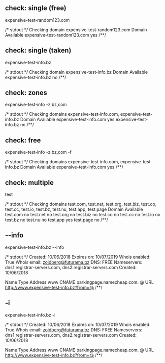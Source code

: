 ## check: single (free)
expensive-test-random123.com

/* stdout */
Checking domain expensive-test-random123.com
Domain                        Available
expensive-test-random123.com     yes
/**/

## check: single (taken)
expensive-test-info.bz

/* stdout */
Checking domain expensive-test-info.bz
Domain                  Available
expensive-test-info.bz     no
/**/

## check: zones
expensive-test-info -z bz,com

/* stdout */
Checking domains expensive-test-info.com, expensive-test-info.bz
Domain                   Available
expensive-test-info.com     yes
expensive-test-info.bz      no
/**/

## check: free
expensive-test-info -z bz,com -f

/* stdout */
Checking domains expensive-test-info.com, expensive-test-info.bz
Domain                   Available
expensive-test-info.com     yes
/**/

## check: multiple
test

/* stdout */
Checking domains test.com, test.net, test.org, test.biz, test.co, test.cc, test.io, test.bz, test.nu, test.app, test.page
Domain     Available
test.com      no
test.net      no
test.org      no
test.biz      no
test.co       no
test.cc       no
test.io       no
test.bz       no
test.nu       no
test.app      yes
test.page     no
/**/

## --info
expensive-test-info.bz --info

/* stdout */
Created:        10/06/2018
Expires on:     10/07/2019
Whois enabled:  True
Whois email:    zoidberg@futurama.bz
DNS:            FREE
Nameservers:    dns1.registrar-servers.com, dns2.registrar-servers.com
Created:        10/06/2018

Name  Type   Address
www   CNAME  parkingpage.namecheap.com.
@     URL    http://www.expensive-test-info.bz?from=@
/**/

## -i
expensive-test-info.bz -i

/* stdout */
Created:        10/06/2018
Expires on:     10/07/2019
Whois enabled:  True
Whois email:    zoidberg@futurama.bz
DNS:            FREE
Nameservers:    dns1.registrar-servers.com, dns2.registrar-servers.com
Created:        10/06/2018

Name  Type   Address
www   CNAME  parkingpage.namecheap.com.
@     URL    http://www.expensive-test-info.bz?from=@
/**/